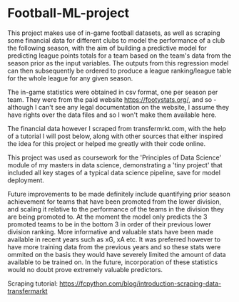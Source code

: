 # Football-ML-project
This project makes use of in-game football datasets, as well as scraping some financial data for different clubs to model the performance of a club the following season, with the aim of building a predictive model for predicting league points totals for a team based on the team's data from the season prior as the input variables. The outputs from this regression model can then subsequently be ordered to produce a league ranking/league table for the whole league for any given season. 

The in-game statistics were obtained in csv format, one per season per team. They were from the paid website https://footystats.org/, and so - although I can't see any legal documentation on the website, I assume they have rights over the data files and so I won't make them available here. 

The financial data however I scraped from transfermrkt.com, with the help of a tutorial I will post below, along with other sources that either inspired the idea for this project or helped me greatly with their code online. 

This project was used as coursework for the 'Principles of Data Science' module of my masters in data science, demonstrating a 'tiny project' that included all key stages of a typical data science pipeline, save for model deployment.

Future improvements to be made definitely include quantifying prior season achievement for teams that have been promoted from the lower division, and scaling it relative to the performance of the teams in the division they are being promoted to. At the moment the model only predicts the 3 promoted teams to be in the bottom 3 in order of their previous lower division ranking. More informative and valuable stats have been made available in recent years such as xG, xA etc. It was preferred however to have more training data from the previous years and so these stats were ommited on the basis they would have severely limited the amount of data available to be trained on. In the future, incorporation of these statistics would no doubt prove extremely valuable predictors.


Scraping tutorial: https://fcpython.com/blog/introduction-scraping-data-transfermarkt
